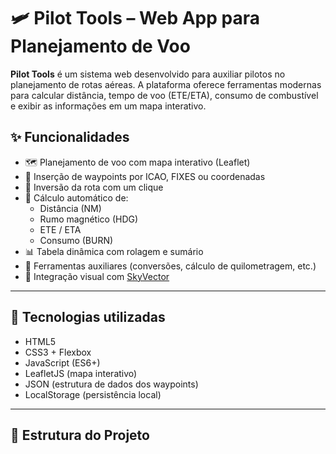 # 🛩️ Pilot Tools – Web App para Planejamento de Voo

**Pilot Tools** é um sistema web desenvolvido para auxiliar pilotos no planejamento de rotas aéreas. A plataforma oferece ferramentas modernas para calcular distância, tempo de voo (ETE/ETA), consumo de combustível e exibir as informações em um mapa interativo.

## ✨ Funcionalidades

- 🗺️ Planejamento de voo com mapa interativo (Leaflet)
- 📍 Inserção de waypoints por ICAO, FIXES ou coordenadas
- 🔄 Inversão da rota com um clique
- 🧮 Cálculo automático de:
  - Distância (NM)
  - Rumo magnético (HDG)
  - ETE / ETA
  - Consumo (BURN)
- 📊 Tabela dinâmica com rolagem e sumário
- 🔧 Ferramentas auxiliares (conversões, cálculo de quilometragem, etc.)
- 📡 Integração visual com [SkyVector](https://skyvector.com)

---

## 🧰 Tecnologias utilizadas

- HTML5
- CSS3 + Flexbox
- JavaScript (ES6+)
- LeafletJS (mapa interativo)
- JSON (estrutura de dados dos waypoints)
- LocalStorage (persistência local)

---

## 📁 Estrutura do Projeto

